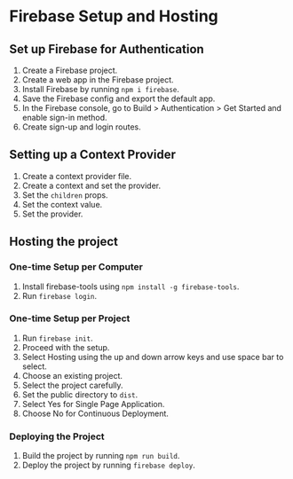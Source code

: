 # Firebase Setup and Hosting

## Set up Firebase for Authentication

1. Create a Firebase project.
2. Create a web app in the Firebase project.
3. Install Firebase by running `npm i firebase`.
4. Save the Firebase config and export the default app.
5. In the Firebase console, go to Build > Authentication > Get Started and enable sign-in method.
6. Create sign-up and login routes.

## Setting up a Context Provider

1. Create a context provider file.
2. Create a context and set the provider.
3. Set the `children` props.
4. Set the context value.
5. Set the provider.

## Hosting the project

### One-time Setup per Computer

1. Install firebase-tools using `npm install -g firebase-tools`.
2. Run `firebase login`.

### One-time Setup per Project

1. Run `firebase init`.
2. Proceed with the setup.
3. Select Hosting using the up and down arrow keys and use space bar to select.
4. Choose an existing project.
5. Select the project carefully.
6. Set the public directory to `dist`.
7. Select Yes for Single Page Application.
8. Choose No for Continuous Deployment.

### Deploying the Project

1. Build the project by running `npm run build`.
2. Deploy the project by running `firebase deploy`.
